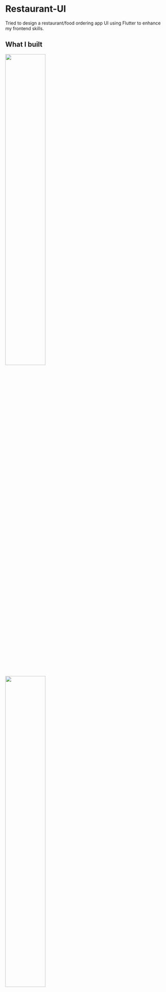 # Restaurant-UI

Tried to design a restaurant/food ordering app UI using Flutter to enhance my frontend skills.

## What I built 

<img src="https://user-images.githubusercontent.com/61904667/149659881-a2e493a3-3101-464c-90ea-d3b4ca4502cd.jpg" height="50%" width="50%">
<img src="https://user-images.githubusercontent.com/61904667/149815031-1e321093-20b3-42c2-a2cd-668d1e5679be.png" height="50%" width="50%">